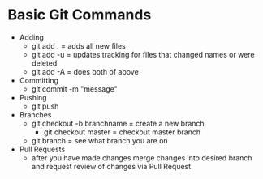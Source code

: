 #   Basic Git Commands

-   Adding
    -   git add . = adds all new files
    -   git add -u = updates tracking for files that changed names or were deleted
    -   git add -A = does both of above
-   Committing
    -   git commit -m "message"
-   Pushing
    -   git push
-   Branches
    -   git checkout -b branchname = create a new branch
        -   git checkout master = checkout master branch
    -   git branch = see what branch you are on
- Pull Requests
    -   after you have made changes merge changes into desired branch and request review of changes via Pull Request